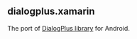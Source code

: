 ## dialogplus.xamarin

The port of [DialogPlus library](https://github.com/orhanobut/dialogplus) for Android.
